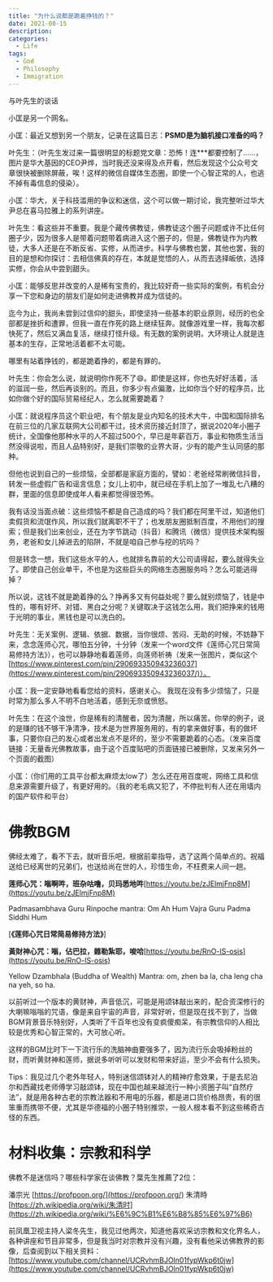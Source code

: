 ```yaml
---
title: "为什么说都是跪着挣钱的？"
date: 2021-08-15
description: 
categories:
  - Life
tags:
  - God
  - Philosophy
  - Immigration
---
```



与叶先生的谈话

小匡是另一个网名。

小匡：最近又想到另一个朋友，记录在这篇日志：**PSMD是为脑机接口准备的吗？**

叶先生：（叶先生发过来一篇很明显的标题党文章：恐怖！连***都要控制了……，图片是华大基因的CEO尹烨，当时我还没来得及点开看，然后发现这个公众号文章很快被删除屏蔽，唉！这样的微信自媒体生态圈，即使一个心智正常的人，也逃不掉有毒信息的侵染）。

小匡：华大，关于科技滥用的争议和迷信，这个可以做一期讨论，我完整听过华大尹总在喜马拉雅上的系列讲座。

叶先生：看这些并不重要。我是个藏传佛教徒，佛教徒这个圈子问题或许不比任何圈子少，因为很多人是带着问题带着病进入这个圈子的，但是，佛教徒作为内教徒，大多人还是在不断反省、实修，从而进步。科学与佛教也罢，其他也罢，我的目的是想和你探讨：去相信佛真的存在，本就是觉悟的人，从而去选择皈依，选择实修，你会从中尝到甜头。

小匡：能够反思并改变的人是稀有宝贵的，我比较好奇一些实际的案例，有机会分享一下您和身边的朋友们是如何走进佛教并成为信徒的。

迄今为止，我尚未尝到过信仰的甜头，即使坚持一些基本的职业原则，经历的也全部都是挫折和遭罪，但我一直在作死的路上继续狂奔。就像游戏里一样，我每次都快死了，然后又满血复活，继续打怪升级。有无数的案例说明，大环境让人就是连基本的生存，正常地活着都不太可能。

哪里有站着挣钱的，都是跪着挣的，都是有罪的。

叶先生：你会怎么说，就说明你作死不了😄。即使是这样，你也先好好活着，活的滋润一些，然后再谈别的。而且，你多少有点偏激，比如你当个好的程序员，比如你做个好的国际贸易经纪人，怎么就需要跪着？

小匡：就说程序员这个职业吧，有个朋友是业内知名的技术大牛，中国和国际排名在前三位的几家互联网大公司都干过，技术资历接近封顶了，据说2020年小圈子统计，全国像他那种水平的人不超过500个，早已是年薪百万，事业和物质生活当然没得说啦，而且人品特别好，是我们崇敬的业界大哥，少有的能产生认同感的那种。

但他也说到自己的一些烦恼，全部都是家庭方面的，譬如：老爸经常刷微信抖音，转发一些虚假广告和谣言信息；女儿上初中，就已经在手机上加了一堆乱七八糟的群，里面的信息即使成年人看来都觉得很恐怖。

我有话没当面点破：这些烦恼不都是自己造成的吗？我们都在阿里干过，知道他们卖假货和流氓作风，所以我们就离职不干了；也发朋友圈抵制百度，不用他们的搜索；但是我们出来创业，还在为字节跳动（抖音）和腾讯（微信）提供技术架构服务，老爸和女儿掉进去的陷阱，不就是咱自己参与挖的坑吗？

但是转念一想，我们这些水平的人，也就排名靠前的大公司请得起，要么就得失业了。即使自己创业单干，不也是为这些巨头的网络生态圈服务吗？怎么可能逃得掉？

所以说，这钱不就是跪着挣的么？挣再多又有何益处呢？要么就别烦恼了，钱是中性的，哪有好坏、对错、黑白之分呢？关键取决于这钱怎么用，我们把挣来的钱用于光明的事业，黑钱也是可以洗白的。

叶先生：无关案例、逻辑、依据、数据，当你很烦、苦闷、无助的时候，不妨静下来，念念莲师心咒，哪怕五分钟，十分钟（发来一个word文件《莲师心咒日常简易修持方法》），也可以静静地看着莲师，向莲师祈祷（发来一张图片，类似这个[https://www.pinterest.com/pin/290693350943236037](https://www.pinterest.com/pin/290693350943236037/)）。

小匡：我一定安静地看看您给的资料，感谢关心。 我现在没有多少烦恼了，只是时常为那么多人不明不白地活着，感到无奈或愤怒。

叶先生：在这个浊世，你是稀有的清醒者，因为清醒，所以痛苦。你举的例子，说的是赚的钱不够干净清净，技术是为世界服务用的，有的拿来做好事，有的做坏事，只要你自己的发心或者出发点不是坏的，至少不需要跪着的心态。（发来百度链接：无量香光佛教故事，由于这个百度贴吧的页面链接已被删除，又发来另外一个页面的截图）

小匡：（你们用的工具平台都太麻烦太low了）怎么还在用百度呢，网络工具和信息来源需要升级了，有更好用的。（我的老毛病又犯了，不停批判有人还在用墙内的国产软件和平台）


# **佛教BGM**

佛经太难了，看不下去，就听音乐吧，根据前辈指导，选了这两个简单点的。祝福送给已经离世的兄弟们，也送给尚在世的人，珍惜生命，不枉费来人间一趟。

**莲师心咒：嗡啊吽，班杂咕噜，贝玛悉地吽**[https://youtu.be/zJElmjFnp8M](https://youtu.be/zJElmjFnp8M)

Padmasambhava Guru Rinpoche mantra: Om Ah Hum Vajra Guru Padma Siddhi Hum

[**《莲师心咒日常简易修持方法》**]

**黃財神心咒：嗡，佔巴拉，雜勒紮耶，唆哈**[https://youtu.be/RnO-lS-osis](https://youtu.be/RnO-lS-osis)

Yellow Dzambhala (Buddha of Wealth) Mantra: om, zhen ba la, cha leng cha na yeh, so ha.

以前听过一个版本的黄财神，声音低沉，可能是用颂钵敲出来的，配合资深修行的大喇嘛嗡嗡的咒语，像是来自宇宙的声音，非常好听，但是现在找不到了，当做BGM背景音乐特别好，人类听了千百年也没有变疯傻痴呆，有宗教信仰的人相比较是优秀和心智正常的，大可放心听。

这样的BGM比时下一下流行乐的洗脑神曲要强多了，因为流行乐会吸掉粉丝的财，而听黄财神和莲师，据说多听听可以发财和带来好运，至少不会有什么损失。

Tips：我见过几个老外年轻人，特别迷信颂钵对人的精神疗愈效果，于是去尼泊尔和西藏找老师傅学习敲颂钵，现在中国也越来越流行一种小资圈子叫“自然疗法”，就是用各种古老的宗教法器和不用电的乐器，都是进口货价格昂贵，有的很笨重而携带不便，尤其是华德福的小圈子特别推崇，一般人根本看不到这些稀奇古怪的东西。

# **材料收集：宗教和科学**

佛教不是迷信吗？哪些科学家在谈佛教？葉先生推薦了2位：

潘宗光 [https://profpoon.org/](https://profpoon.org/)
朱清時 [https://zh.wikipedia.org/wiki/朱清时](https://zh.wikipedia.org/wiki/%E6%9C%B1%E6%B8%85%E6%97%B6)

前凤凰卫视主持人梁冬先生，我见过他两次，知道他喜欢采访宗教和文化界名人，各种讲座和节目非常多，但是我当时对宗教并没有兴趣，没有看他采访佛教界的影像，后查阅到以下相关资料：[https://www.youtube.com/channel/UCRvhmBJOln01fypWkp6t0jw](https://www.youtube.com/channel/UCRvhmBJOln01fypWkp6t0jw)


